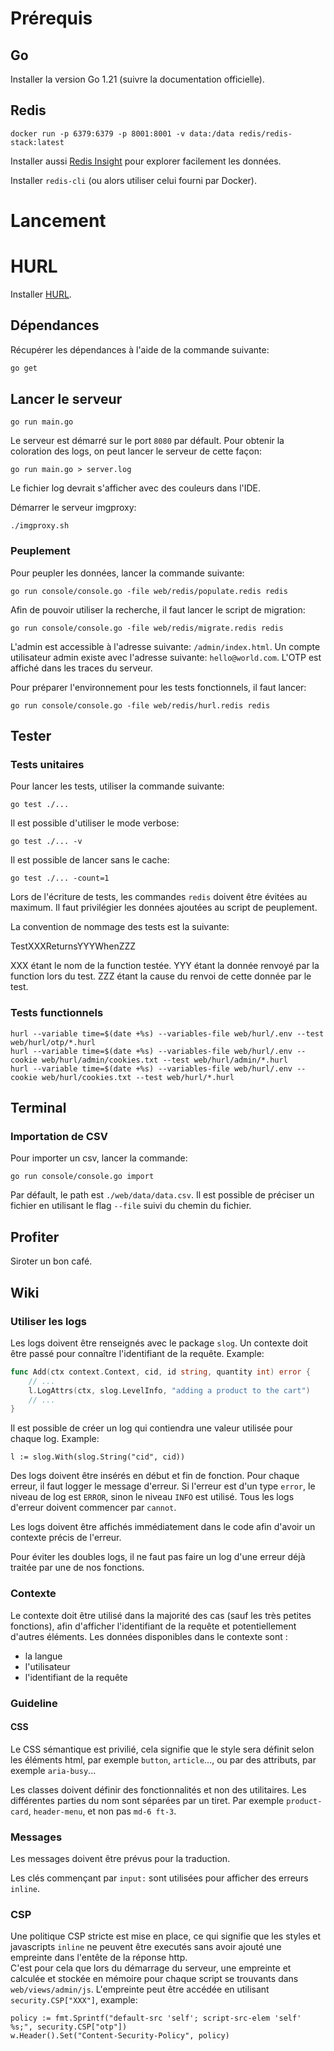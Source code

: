 # Prérequis

## Go

Installer la version Go 1.21 (suivre la documentation officielle).

## Redis

```
docker run -p 6379:6379 -p 8001:8001 -v data:/data redis/redis-stack:latest
```

Installer aussi [Redis Insight](https://redis.com/redis-enterprise/redis-insight) pour explorer facilement les données.

Installer `redis-cli` (ou alors utiliser celui fourni par Docker).

# Lancement

# HURL

Installer [HURL](https://hurl.dev).

## Dépendances

Récupérer les dépendances à l'aide de la commande suivante:

```sh
go get
```

## Lancer le serveur

```
go run main.go
```

Le serveur est démarré sur le port `8080` par défault.
Pour obtenir la coloration des logs, on peut lancer le serveur de cette façon:

```
go run main.go > server.log
```

Le fichier log devrait s'afficher avec des couleurs dans l'IDE.

Démarrer le serveur imgproxy:

```
./imgproxy.sh
```

### Peuplement

Pour peupler les données, lancer la commande suivante:

```
go run console/console.go -file web/redis/populate.redis redis
```

Afin de pouvoir utiliser la recherche, il faut lancer le script de migration:

```
go run console/console.go -file web/redis/migrate.redis redis
```

L'admin est accessible à l'adresse suivante: `/admin/index.html`. Un compte utilisateur admin existe avec l'adresse suivante: `hello@world.com`. L'OTP est affiché dans les traces du serveur.

Pour préparer l'environnement pour les tests fonctionnels, il faut lancer: 

```
go run console/console.go -file web/redis/hurl.redis redis
```

## Tester

### Tests unitaires

Pour lancer les tests, utiliser la commande suivante:

```
go test ./...
```

Il est possible d'utiliser le mode verbose:

```
go test ./... -v
```

Il est possible de lancer sans le cache:

```
go test ./... -count=1
```

Lors de l'écriture de tests, les commandes `redis` doivent être évitées au maximum. Il faut privilégier les données ajoutées au script de peuplement.

La convention de nommage des tests est la suivante:

TestXXXReturnsYYYWhenZZZ

XXX étant le nom de la function testée.
YYY étant la donnée renvoyé par la function lors du test.
ZZZ étant la cause du renvoi de cette donnée par le test.

### Tests functionnels

```
hurl --variable time=$(date +%s) --variables-file web/hurl/.env --test web/hurl/otp/*.hurl
hurl --variable time=$(date +%s) --variables-file web/hurl/.env --cookie web/hurl/admin/cookies.txt --test web/hurl/admin/*.hurl
hurl --variable time=$(date +%s) --variables-file web/hurl/.env --cookie web/hurl/cookies.txt --test web/hurl/*.hurl
```

## Terminal

### Importation de CSV

Pour importer un csv, lancer la commande:

```
go run console/console.go import
```

Par défault, le path est `./web/data/data.csv`. Il est possible de préciser un fichier en utilisant le flag `--file` suivi du chemin du fichier.

## Profiter

Siroter un bon café.

## Wiki

### Utiliser les logs

Les logs doivent être renseignés avec le package `slog`. Un contexte doit être passé pour connaître l'identifiant de la requête. Example:

```go
func Add(ctx context.Context, cid, id string, quantity int) error {
    // ...
    l.LogAttrs(ctx, slog.LevelInfo, "adding a product to the cart")
    // ...
}
```

Il est possible de créer un log qui contiendra une valeur utilisée pour chaque log. Example:

```
l := slog.With(slog.String("cid", cid))
```

Des logs doivent être insérés en début et fin de fonction. Pour chaque erreur, il faut logger le message d'erreur. Si l'erreur est d'un type `error`, le niveau de log est `ERROR`, sinon le niveau `INFO` est utilisé. Tous les logs d'erreur doivent commencer par `cannot`.

Les logs doivent être affichés immédiatement dans le code afin d'avoir un contexte précis de l'erreur.

Pour éviter les doubles logs, il ne faut pas faire un log d'une erreur déjà traitée par une de nos fonctions.

### Contexte

Le contexte doit être utilisé dans la majorité des cas (sauf les très petites fonctions), afin d'afficher l'identifiant de la requête et potentiellement d'autres éléments. Les données disponibles dans le contexte sont :

- la langue
- l'utilisateur
- l'identifiant de la requête

### Guideline

#### CSS

Le CSS sémantique est privilié, cela signifie que le style sera définit selon les éléments html, par exemple `button`, `article`..., ou par des attributs, par exemple `aria-busy`...

Les classes doivent définir des fonctionnalités et non des utilitaires. Les différentes parties du nom sont séparées par un tiret. Par exemple `product-card`, `header-menu`, et non pas `md-6 ft-3`.

### Messages

Les messages doivent être prévus pour la traduction. 

Les clés commençant par `input:` sont utilisées pour afficher des erreurs `inline`.

### CSP

Une politique CSP stricte est mise en place, ce qui signifie que les styles et javascripts `inline` ne peuvent être executés sans avoir ajouté une empreinte dans l'entête de la réponse http.  
C'est pour cela que lors du démarrage du serveur, une empreinte et calculée et stockée en mémoire pour chaque script se trouvants dans `web/views/admin/js`. L'empreinte peut être accédée en utilisant `security.CSP["XXX"]`, example:

```
policy := fmt.Sprintf("default-src 'self'; script-src-elem 'self' %s;", security.CSP["otp"])
w.Header().Set("Content-Security-Policy", policy)
```
